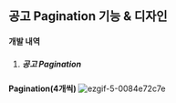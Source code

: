 ## 공고 Pagination 기능 & 디자인

#### 개발 내역

1. ##### 공고 Pagination

**Pagination(4개씩)**
![ezgif-5-0084e72c7e](https://user-images.githubusercontent.com/65334980/174588597-d46bb6ce-e455-47b4-a0b9-8f6511828114.gif)
